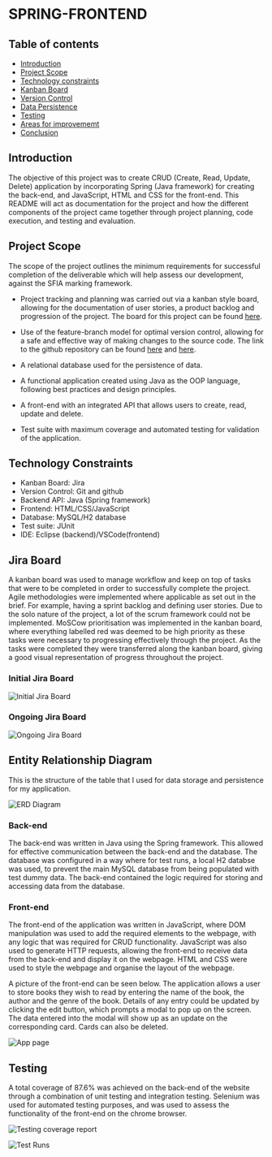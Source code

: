 # SPRING-FRONTEND

## Table of contents

- [Introduction](#Introduction)
- [Project Scope](#Project-Scope)
- [Technology constraints](#Technology-constraints)
- [Kanban Board](#Jira-Board)
- [Version Control](#Version-control)
- [Data Persistence](#Data-Persistence)
- [Testing](#Testing)
- [Areas for improvememt](#Areas-for-improvement)
- [Conclusion](#Conclusion)

## Introduction

The objective of this project was to create CRUD (Create, Read, Update, Delete) application by incorporating Spring (Java framework) for creating the back-end, and JavaScript, HTML and CSS for the front-end. This README will act as documentation for the project and how the different components of the project came together through project planning, code execution, and testing and evaluation.

## Project Scope

The scope of the project outlines the minimum requirements for successful completion of the deliverable which will help assess our development, against the SFIA marking framework.

- Project tracking and planning was carried out via a kanban style board, allowing for the documentation of user stories, a product backlog and progression of the project. The board for this project can be found [here](https://junaid95.atlassian.net/secure/RapidBoard.jspa?rapidView=3&projectKey=SP&selectedIssue=SP-38).

- Use of the feature-branch model for optimal version control, allowing for a safe and effective way of making changes to the source code. The link to the github repository can be found [here](https://github.com/JSidat/Spring-project) and [here](https://github.com/JSidat/SPRING-FRONTEND).

- A relational database used for the persistence of data.

- A functional application created using Java as the OOP language, following best practices and design principles.

- A front-end with an integrated API that allows users to create, read, update and delete.

- Test suite with maximum coverage and automated testing for validation of the application.

## Technology Constraints

- Kanban Board: Jira
- Version Control: Git and github
- Backend API: Java (Spring framework)
- Frontend: HTML/CSS/JavaScript
- Database: MySQL/H2 database
- Test suite: JUnit
- IDE: Eclipse (backend)/VSCode(frontend)

## Jira Board

A kanban board was used to manage workflow and keep on top of tasks that were to be completed in order to successfully complete the project. Agile methodologies were implemented where applicable as set out in the brief. For example, having a sprint backlog and defining user stories. Due to the solo nature of the project, a lot of the scrum framework could not be implemented. MoSCow prioritisation was implemented in the kanban board, where everything labelled red was deemed to be high priority as these tasks were necessary to progressing effectively through the project. As the tasks were completed they were transferred along the kanban board, giving a good visual representation of progress throughout the project.

### Initial Jira Board

![Initial Jira Board](./Images/initial_jira_board.png)

### Ongoing Jira Board

![Ongoing Jira Board](./Images/ongoing_jira_board.png)

## Entity Relationship Diagram

This is the structure of the table that I used for data storage and persistence for my application.

![ERD Diagram](./Images/ERD.png)

### Back-end

The back-end was written in Java using the Spring framework. This allowed for effective communication between the back-end and the database. The database was configured in a way where for test runs, a local H2 databse was used, to prevent the main MySQL database from being populated with test dummy data. The back-end contained the logic required for storing and accessing data from the database.

### Front-end

The front-end of the application was written in JavaScript, where DOM manipulation was used to add the required elements to the webpage, with any logic that was required for CRUD functionality. JavaScript was also used to generate HTTP requests, allowing the front-end to receive data from the back-end and display it on the webpage. HTML and CSS were used to style the webpage and organise the layout of the webpage. 

A picture of the front-end can be seen below. The application allows a user to store books they wish to read by entering the name of the book, the author and the genre of the book. Details of any entry could be updated by clicking the edit button, which prompts a modal to pop up on the screen. The data entered into the modal will show up as an update on the corresponding card. Cards can also be deleted.

![App page](./Images/App_page.png)

## Testing

A total coverage of 87.6% was achieved on the back-end of the website through a combination of unit testing and integration testing. Selenium was used for automated testing purposes, and was used to assess the functionality of the front-end on the chrome browser.

![Testing coverage report](./Images/testing_coverage.png)

![Test Runs](./Images/test_runs.png)
